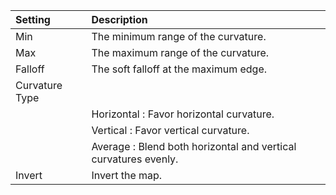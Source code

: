 | Setting            | Description                                                       |
| :----------------- | :---------------------------------------------------------------- |
| Min            | The minimum range of the curvature.                               |
| Max            | The maximum range of the curvature.                               |
| Falloff        | The soft falloff at the maximum edge.                             |
| Curvature Type |
|                    | Horizontal : Favor horizontal curvature.                        |
|                    | Vertical : Favor vertical curvature.                            |
|                    | Average : Blend both horizontal and vertical curvatures evenly. |
| Invert         | Invert the map.                                                   |